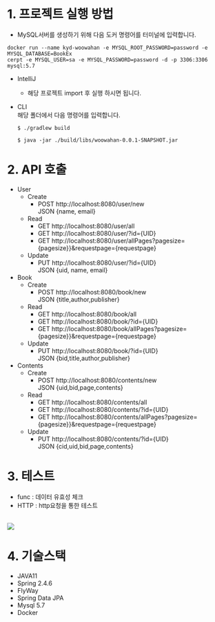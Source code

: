 # 1. 프로젝트 실행 방법
- MySQL서버를 생성하기 위해 다음 도커 명령어를 터미널에 입력합니다.
```
docker run --name kyd-woowahan -e MYSQL_ROOT_PASSWORD=password -e MYSQL_DATABASE=BookEx
cerpt -e MYSQL_USER=sa -e MYSQL_PASSWORD=password -d -p 3306:3306 mysql:5.7
```

- IntelliJ<br>  
  - 해당 프로젝트 import 후 실행 하시면 됩니다.


- CLI</br>
  해당 폴더에서 다음 명령어를 입력합니다.
  ```
  $ ./gradlew build
  ```
  ```
  $ java -jar ./build/libs/woowahan-0.0.1-SNAPSHOT.jar
  ```
# 2. API 호출<br>
- User
  - Create  
      - POST http://localhost:8080/user/new <br>
        JSON {name, email}
  - Read  
      - GET http://localhost:8080/user/all
      - GET http://localhost:8080/user/?id={UID}
      - GET http://localhost:8080/user/allPages?pagesize={pagesize}}&requestpage={requestpage}
  - Update 
      - PUT http://localhost:8080/user/?id={UID} <br>
        JSON {uid, name, email}
- Book
  - Create
    - POST http://localhost:8080/book/new <br>
      JSON {title,author,publisher}
  - Read
    - GET http://localhost:8080/book/all
    - GET http://localhost:8080/book/?id={UID}
    - GET http://localhost:8080/book/allPages?pagesize={pagesize}}&requestpage={requestpage}
  - Update
    - PUT http://localhost:8080/book/?id={UID} <br>
      JSON {bid,title,author,publisher}
- Contents
  - Create
    - POST http://localhost:8080/contents/new <br>
      JSON {uid,bid,page,contents}
  - Read
    - GET http://localhost:8080/contents/all
    - GET http://localhost:8080/contents/?id={UID}
    - GET http://localhost:8080/contents/allPages?pagesize={pagesize}}&requestpage={requestpage}
  - Update
    - PUT http://localhost:8080/contents/?id={UID} <br>
      JSON {cid,uid,bid,page,contents}


# 3. 테스트<br>
- func : 데이터 유효성 체크
- HTTP : http요청을 통한 테스트 
<br>
  <img src="https://www.notion.so/image/https%3A%2F%2Fs3-us-west-2.amazonaws.com%2Fsecure.notion-static.com%2F1ce5f5ba-97ce-4c45-ad28-1483a85c10b3%2FUntitled.png?table=block&id=28fccf25-8c71-4772-9a2d-36b907952c70&spaceId=971d9453-b60c-4792-b1d2-d39ee79ec29f&width=2980&userId=14ad980b-ed44-4307-8ea9-6d98b0f9e4fd&cache=v2">

# 4. 기술스택<br>
  - JAVA11
  - Spring 2.4.6
  - FlyWay
  - Spring Data JPA
  - Mysql 5.7
  - Docker
